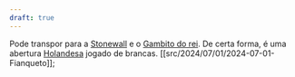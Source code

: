 ```yaml
---
draft: true
---
```


Pode transpor para a [Stonewall](Stonewall) e o [Gambito do rei](Gambito%20do%20rei.md). De certa forma, é uma abertura [Holandesa](Holandesa) jogado de brancas. [[src/2024/07/01/2024-07-01-Fianqueto]];